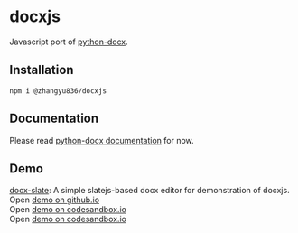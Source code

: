 
# docxjs
Javascript port of [python-docx](https://github.com/python-openxml/python-docx).  

## Installation
```shell
npm i @zhangyu836/docxjs
```

## Documentation
Please read [python-docx documentation](https://python-docx.readthedocs.org/en/latest/) for now.

## Demo
[docx-slate](https://github.com/zhangyu836/docx-slate): A simple slatejs-based docx editor for demonstration of docxjs.  
Open [demo on github.io](https://zhangyu836.github.io/docx-slate/)  
Open [demo on codesandbox.io](https://codesandbox.io/s/docx-slate-2f4l1z)  
Open [demo on codesandbox.io](https://codesandbox.io/s/docx-slate-webpack4-3ldhk0)
